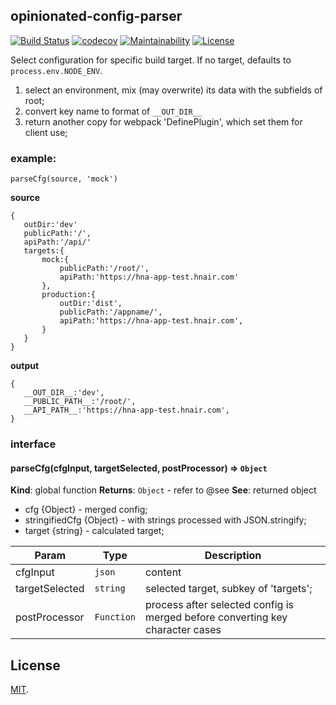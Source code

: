 ## opinionated-config-parser

[![Build Status](https://travis-ci.org/roneyrao/opinionated-config-parser.svg?branch=master)](https://travis-ci.org/roneyrao/opinionated-config-parser)
[![codecov](https://codecov.io/gh/roneyrao/opinionated-config-parser/branch/master/graph/badge.svg)](https://codecov.io/gh/roneyrao/opinionated-config-parser)
[![Maintainability](https://api.codeclimate.com/v1/badges/0d9047bd9fae6577010b/maintainability)](https://codeclimate.com/github/roneyrao/opinionated-config-parser/maintainability)
[![License](https://img.shields.io/badge/license-MIT-blue.svg)](https://raw.githubusercontent.com/roneyrao/opinionated-config-parser/master/LICENSE)

Select configuration for specific build target. If no target, defaults to `process.env.NODE_ENV`.

 1. select an environment, mix (may overwrite) its data with the subfields of root;
 2. convert key name to format of `__OUT_DIR__`
 3. return another copy for webpack 'DefinePlugin', which set them for client use;

### example:

 `parseCfg(source, 'mock')`

 **source**
 ```
{
	outDir:'dev'
	publicPath:'/',
	apiPath:'/api/'
	targets:{
		mock:{
			publicPath:'/root/',
			apiPath:'https://hna-app-test.hnair.com'
		},
		production:{
			outDir:'dist',
			publicPath:'/appname/',
			apiPath:'https://hna-app-test.hnair.com',
		}
	}
}
 ```

 **output**
 ```
{
	__OUT_DIR__:'dev',
	__PUBLIC_PATH__:'/root/',
	__API_PATH__:'https://hna-app-test.hnair.com',
}
 ```


### interface

<a name="parseCfg"></a>

#### parseCfg(cfgInput, targetSelected, postProcessor) ⇒ <code>Object</code>
**Kind**: global function
**Returns**: <code>Object</code> - refer to @see
**See**: returned object
 * cfg {Object} - merged config;
 * stringifiedCfg {Object} - with strings processed with JSON.stringify;
 * target {string} - calculated target;

| Param | Type | Description |
| --- | --- | --- |
| cfgInput | <code>json</code> | content |
| targetSelected | <code>string</code> | selected target, subkey of 'targets'; |
| postProcessor | <code>Function</code> | process after selected config is merged before converting key character cases |


## License

[MIT](LICENSE).

